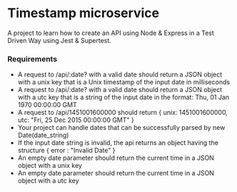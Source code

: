 # Timestamp microservice

A project to learn how to create an API using Node & Express in a Test Driven Way using Jest & Supertest.

### Requirements

- A request to /api/:date? with a valid date should return a JSON object with a unix key that is a Unix timestamp of the input date in milliseconds
- A request to /api/:date? with a valid date should return a JSON object with a utc key that is a string of the input date in the format: Thu, 01 Jan 1970 00:00:00 GMT
- A request to /api/1451001600000 should return { unix: 1451001600000, utc: "Fri, 25 Dec 2015 00:00:00 GMT" }
- Your project can handle dates that can be successfully parsed by new Date(date_string)
- If the input date string is invalid, the api returns an object having the structure { error : "Invalid Date" }
- An empty date parameter should return the current time in a JSON object with a unix key
- An empty date parameter should return the current time in a JSON object with a utc key